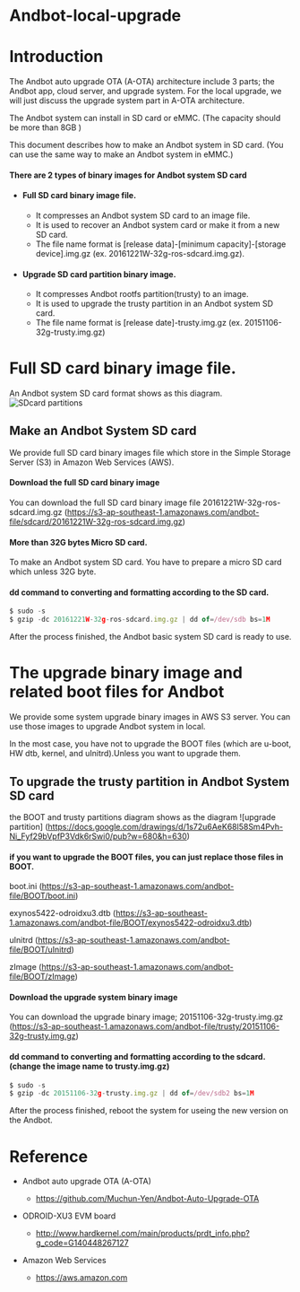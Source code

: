 # Andbot-local-upgrade

# Introduction

The Andbot auto upgrade OTA (A-OTA) architecture include 3 parts; the Andbot app, cloud server, and upgrade system.
For the local upgrade, we will just discuss the upgrade system part in A-OTA architecture.

The Andbot system can install in SD card or eMMC. (The capacity should be more than 8GB )

This document describes how to make an Andbot system in SD card.
	(You can use the same way to make an Andbot system in eMMC.)

#### There are 2 types of binary images for Andbot system SD card
* #### Full SD card binary image file. 
	* It compresses an Andbot system SD card to an image file. 
	* It is used to recover an Andbot system card or make it from a new SD card.
	* The file name format is  [release data]-[minimum capacity]-[storage device].img.gz 
	(ex. 20161221W-32g-ros-sdcard.img.gz).

* #### Upgrade SD card partition binary image.
	* It compresses Andbot rootfs partition(trusty) to an image.
	* It is used to upgrade the trusty partition in an Andbot system SD card.
	* The file name format is [release date]-trusty.img.gz 
	(ex. 20151106-32g-trusty.img.gz)
		

# Full SD card binary image file.

An Andbot system SD card format shows as this diagram.
![SDcard partitions](https://docs.google.com/drawings/d/1yWVKoBfOmzN5G0ehQm-baXEqNDuhX32Q_PMMvmwtMic/pub?w=629&h=650)

## Make an Andbot System SD card

We provide full SD card binary images file which store in the Simple Storage Server (S3) in Amazon Web Services (AWS).

#### Download the full SD card binary image
You can download the full SD card binary image file 20161221W-32g-ros-sdcard.img.gz (https://s3-ap-southeast-1.amazonaws.com/andbot-file/sdcard/20161221W-32g-ros-sdcard.img.gz)

#### More than 32G bytes Micro SD card.   
To make an Andbot system SD card. You have to prepare a micro SD card which unless 32G byte.

#### dd command to converting and formatting according to the SD card.

```javascript
$ sudo -s
$ gzip -dc 20161221W-32g-ros-sdcard.img.gz | dd of=/dev/sdb bs=1M
```

After the process finished, the Andbot basic system SD card is ready to use.


# The upgrade binary image and related boot files for Andbot

We provide some system upgrade binary images in AWS S3 server. You can use those images to upgrade Andbot system in local.

In the most case, you have not to upgrade the BOOT files (which are u-boot, HW dtb, kernel, and uInitrd).Unless you want to upgrade them.

## To upgrade the trusty partition in Andbot System SD card

the BOOT and trusty partitions diagram shows as the diagram
![upgrade partition] (https://docs.google.com/drawings/d/1s72u6AeK68l58Sm4Pvh-Ni_Fyf29bVpfP3Vdk6rSwi0/pub?w=680&h=630) 

#### if you want to upgrade the BOOT files, you can just replace those files in BOOT.
boot.ini	(https://s3-ap-southeast-1.amazonaws.com/andbot-file/BOOT/boot.ini)

exynos5422-odroidxu3.dtb	(https://s3-ap-southeast-1.amazonaws.com/andbot-file/BOOT/exynos5422-odroidxu3.dtb)

uInitrd	(https://s3-ap-southeast-1.amazonaws.com/andbot-file/BOOT/uInitrd)

zImage	(https://s3-ap-southeast-1.amazonaws.com/andbot-file/BOOT/zImage)


#### Download the upgrade system binary image
You can download the upgrade binary image; 20151106-32g-trusty.img.gz (https://s3-ap-southeast-1.amazonaws.com/andbot-file/trusty/20151106-32g-trusty.img.gz)

#### dd command to converting and formatting according to the sdcard.(change the image name to trusty.img.gz)

```javascript
$ sudo -s
$ gzip -dc 20151106-32g-trusty.img.gz | dd of=/dev/sdb2 bs=1M
``` 

After the process finished, reboot the system for useing the new version on the Andbot.

# Reference
* Andbot auto upgrade OTA (A-OTA)
	* https://github.com/Muchun-Yen/Andbot-Auto-Upgrade-OTA

* ODROID-XU3 EVM board 
	* http://www.hardkernel.com/main/products/prdt_info.php?g_code=G140448267127	

* Amazon Web Services
	* https://aws.amazon.com
